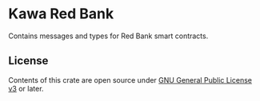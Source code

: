 # Kawa Red Bank

Contains messages and types for Red Bank smart contracts.

## License

Contents of this crate are open source under [GNU General Public License v3](../../LICENSE) or later.
